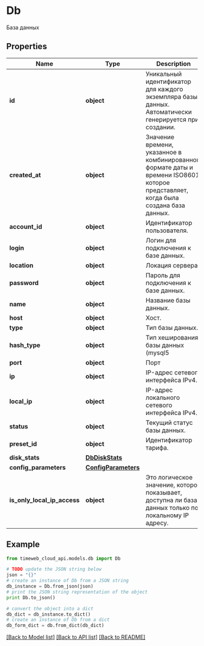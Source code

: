 # Db

База данных

## Properties
Name | Type | Description | Notes
------------ | ------------- | ------------- | -------------
**id** | **object** | Уникальный идентификатор для каждого экземпляра базы данных. Автоматически генерируется при создании. | 
**created_at** | **object** | Значение времени, указанное в комбинированном формате даты и времени ISO8601, которое представляет, когда была создана база данных. | 
**account_id** | **object** | Идентификатор пользователя. | 
**login** | **object** | Логин для подключения к базе данных. | 
**location** | **object** | Локация сервера. | [optional] 
**password** | **object** | Пароль для подключения к базе данных. | 
**name** | **object** | Название базы данных. | 
**host** | **object** | Хост. | 
**type** | **object** | Тип базы данных. | 
**hash_type** | **object** | Тип хеширования базы данных (mysql5 | mysql | postgres). | 
**port** | **object** | Порт | 
**ip** | **object** | IP-адрес сетевого интерфейса IPv4. | 
**local_ip** | **object** | IP-адрес локального сетевого интерфейса IPv4. | 
**status** | **object** | Текущий статус базы данных. | 
**preset_id** | **object** | Идентификатор тарифа. | 
**disk_stats** | [**DbDiskStats**](DbDiskStats.md) |  | 
**config_parameters** | [**ConfigParameters**](ConfigParameters.md) |  | 
**is_only_local_ip_access** | **object** | Это логическое значение, которое показывает, доступна ли база данных только по локальному IP адресу. | 

## Example

```python
from timeweb_cloud_api.models.db import Db

# TODO update the JSON string below
json = "{}"
# create an instance of Db from a JSON string
db_instance = Db.from_json(json)
# print the JSON string representation of the object
print Db.to_json()

# convert the object into a dict
db_dict = db_instance.to_dict()
# create an instance of Db from a dict
db_form_dict = db.from_dict(db_dict)
```
[[Back to Model list]](../README.md#documentation-for-models) [[Back to API list]](../README.md#documentation-for-api-endpoints) [[Back to README]](../README.md)


